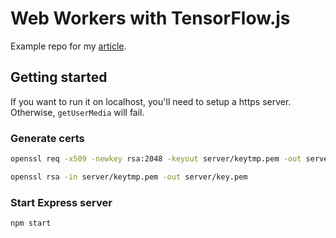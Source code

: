 # Web Workers with TensorFlow.js

Example repo for my [article](https://edisonchee.com/writing/web-workers-with-tensorflow.js/).

## Getting started

If you want to run it on localhost, you'll need to setup a https server. Otherwise, `getUserMedia` will fail.

### Generate certs
```sh
openssl req -x509 -newkey rsa:2048 -keyout server/keytmp.pem -out server/cert.pem -days 365
```
```sh
openssl rsa -in server/keytmp.pem -out server/key.pem
```

### Start Express server
```sh
npm start
```